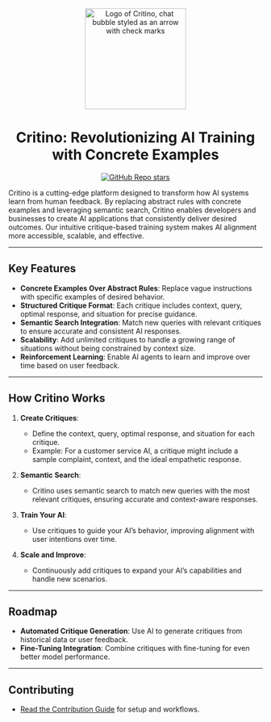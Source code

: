 <div align="center">

<img alt="Logo of Critino, chat bubble styled as an arrow with check marks" src="https://critino.starti.no/logo/colored.jpg" width="200" height="200" style="border-radius:50">

# **Critino: Revolutionizing AI Training with Concrete Examples**

[![GitHub Repo stars](https://img.shields.io/github/stars/startino/critino)](https://github.com/startino/critino)

</div>

Critino is a cutting-edge platform designed to transform how AI systems learn from human feedback. By replacing abstract rules with concrete examples and leveraging semantic search, Critino enables developers and businesses to create AI applications that consistently deliver desired outcomes. Our intuitive critique-based training system makes AI alignment more accessible, scalable, and effective.

---

## **Key Features**

- **Concrete Examples Over Abstract Rules**: Replace vague instructions with specific examples of desired behavior.
- **Structured Critique Format**: Each critique includes context, query, optimal response, and situation for precise guidance.
- **Semantic Search Integration**: Match new queries with relevant critiques to ensure accurate and consistent AI responses.
- **Scalability**: Add unlimited critiques to handle a growing range of situations without being constrained by context size.
- **Reinforcement Learning**: Enable AI agents to learn and improve over time based on user feedback.

---

## **How Critino Works**

1. **Create Critiques**:

   - Define the context, query, optimal response, and situation for each critique.
   - Example: For a customer service AI, a critique might include a sample complaint, context, and the ideal empathetic response.

2. **Semantic Search**:

   - Critino uses semantic search to match new queries with the most relevant critiques, ensuring accurate and context-aware responses.

3. **Train Your AI**:

   - Use critiques to guide your AI’s behavior, improving alignment with user intentions over time.

4. **Scale and Improve**:
   - Continuously add critiques to expand your AI’s capabilities and handle new scenarios.

---

## **Roadmap**

- **Automated Critique Generation**: Use AI to generate critiques from historical data or user feedback.
- **Fine-Tuning Integration**: Combine critiques with fine-tuning for even better model performance.

---

## **Contributing**

- [Read the Contribution Guide](CONTRIBUTING.md) for setup and workflows.
